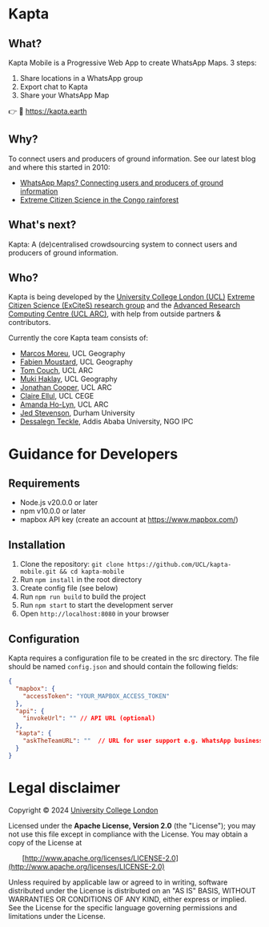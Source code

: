 # Kapta

## What? ###

Kapta Mobile is a Progressive Web App to create WhatsApp Maps. 3 steps:

  1. Share locations in a WhatsApp group
  2. Export chat to Kapta
  3. Share your WhatsApp Map

👉 📱 https://kapta.earth

## Why? ###
To connect users and producers of ground information. See our latest blog and where this started in 2010:
  * [WhatsApp Maps? Connecting users and producers of ground information](https://uclexcites.blog/2024/06/26/whatsapp-maps-connecting-users-and-producers-of-ground-information/)
  * [Extreme Citizen Science in the Congo rainforest](https://www.youtube.com/watch?v=IgQc7GQ1m_Y)

## What's next? ###
Kapta: A (de)centralised crowdsourcing system to connect users and producers of ground information.

## Who? ###
Kapta is being developed by the [University College London (UCL)](http://ucl.ac.uk) [Extreme Citizen Science (ExCiteS) research group](http://ucl.ac.uk/excites) and the [Advanced Research Computing Centre (UCL ARC)](https://www.ucl.ac.uk/advanced-research-computing), with help from outside partners & contributors.

Currently the core Kapta team consists of:
  * [Marcos Moreu](https://www.ucl.ac.uk/geography/marcos-moreu), UCL Geography
  * [Fabien Moustard](https://www.ucl.ac.uk/geography/fabien-moustard), UCL Geography
  * [Tom Couch](https://www.ucl.ac.uk/advanced-research-computing/people/tom-couch), UCL ARC
  * [Muki Haklay](http://www.ucl.ac.uk/excites/people/academic-staff/muki-haklay), UCL Geography
  * [Jonathan Cooper](https://www.ucl.ac.uk/advanced-research-computing/people/jonathan-cooper), UCL ARC
  * [Claire Ellul](https://www.ucl.ac.uk/civil-environmental-geomatic-engineering/people/dr-claire-ellul), UCL CEGE
  * [Amanda Ho-Lyn](https://www.ucl.ac.uk/advanced-research-computing/research-software-engineers-0), UCL ARC
  * [Jed Stevenson](https://www.durham.ac.uk/staff/jed-stevenson/), Durham University
  * [Dessalegn Teckle](https://et.linkedin.com/in/dessalegn-tekle-02b848ba), Addis Ababa University, NGO IPC

# Guidance for Developers

## Requirements
- Node.js v20.0.0 or later
- npm v10.0.0 or later
- mapbox API key (create an account at https://www.mapbox.com/)

## Installation
1. Clone the repository: `git clone https://github.com/UCL/kapta-mobile.git && cd kapta-mobile`
2. Run `npm install` in the root directory
3. Create config file (see below)
4. Run `npm run build` to build the project
5. Run `npm start` to start the development server
6. Open `http://localhost:8080` in your browser

## Configuration
Kapta requires a configuration file to be created in the src directory. The file should be named `config.json` and should contain the following fields:
```json
{
  "mapbox": {
    "accessToken": "YOUR_MAPBOX_ACCESS_TOKEN"
  },
  "api": {
    "invokeUrl": "" // API URL (optional)
  },
  "kapta": {
    "askTheTeamURL": ""  // URL for user support e.g. WhatsApp business chat URL (optional)
  }
}
```
# Legal disclaimer
Copyright © 2024 [University College London](http://ucl.ac.uk)

Licensed under the **Apache License, Version 2.0** (the "License");
you may not use this file except in compliance with the License.
You may obtain a copy of the License at

&nbsp;&nbsp;&nbsp;&nbsp;&nbsp;&nbsp;&nbsp;[http://www.apache.org/licenses/LICENSE-2.0](http://www.apache.org/licenses/LICENSE-2.0)

Unless required by applicable law or agreed to in writing, software
distributed under the License is distributed on an "AS IS" BASIS,
WITHOUT WARRANTIES OR CONDITIONS OF ANY KIND, either express or implied.
See the License for the specific language governing permissions and
limitations under the License.
